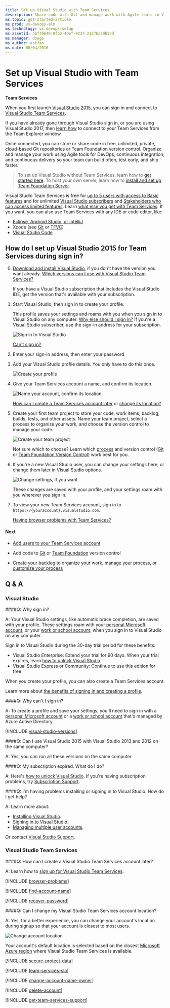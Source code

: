 ```yaml
---
title: Set up Visual Studio with Team Services
description: Share code with Git and manage work with Agile tools in Visual Studio Team Services (VSTS) for continuous integration and continuous delivery
ms.topic: get-started-article
ms.prod: vs-devops-alm
ms.technology: vs-devops-setup
ms.assetid: abf70640-8fb2-4def-9237-21276a39b5ad
ms.manager: douge
ms.author: estfan
ms.date: 08/04/2016
---
```


#	Set up Visual Studio with Team Services

**Team Services**

When you first launch [Visual Studio 2015](https://www.visualstudio.com/products/vs-2015-product-editions), 
you can sign in and connect to [Visual Studio Team Services](https://www.visualstudio.com/products/visual-studio-team-services-vs).

If you have already gone through Visual Studio sign in, or you are using Visual Studio 2017, then [learn how](../../git/gitquickstart-vs2017.md) to connect to 
your Team Services from the Team Explorer window.

Once connected, you can store or share code in free, unlimited, private, 
cloud-based Git repositories or Team Foundation version control. 
Organize and manage your work using Agile tools for DevOps, 
continuous integration, and continuous delivery so your team can build often, 
test early, and ship faster.

> To set up Visual Studio without Team Services, 
> learn how to [get started here](https://msdn.microsoft.com/library/e2h7fzkw.aspx). 
> To host your own server, 
> learn how to [install and set up Team Foundation Server](../../setup-admin/tfs/install/get-started.md).

Visual Studio Team Services is free for 
[up to 5 users with access to Basic features](https://www.visualstudio.com/products/visual-studio-team-services-feature-matrix-vs) 
and for unlimited [Visual Studio subscribers](https://www.visualstudio.com/products/how-to-buy-vs) and 
[Stakeholders who can access limited features](https://www.visualstudio.com/products/visual-studio-team-services-feature-matrix-vs).
Learn [what else you get with Team Services](https://www.visualstudio.com/pricing/visual-studio-team-services-pricing-vs). 
If you want, you can also use Team Services with any IDE or code editor, like:

*	[Eclipse, Android Studio, or IntelliJ](http://java.visualstudio.com/Docs/tools/intro)
*	Xcode (see [Git](../../git/share-your-code-in-git-xcode.md) or [TFVC](../../tfvc/share-your-code-in-tfvc-xcode.md))
*	[Visual Studio Code](https://code.visualstudio.com/docs/editor/versioncontrol)

##	How do I set up Visual Studio 2015 for Team Services during sign in?

0.  [Download and install Visual Studio](https://go.microsoft.com/fwlink/?LinkId=309297&clcid=0x409&slcid=0x409), 
if you don't have the version you want already. 
[Which versions can I use with Visual Studio Team Services?](#vs-versions)

	If you have a Visual Studio subscription that 
	includes the Visual Studio IDE, get the version 
	that's available with your subscription.

0.  Start Visual Studio, 
then sign in to create your profile. 

	This profile saves your settings and roams with you 
	when you sign in to Visual Studio on any computer. 
	[Why else should I sign in?](#why-sign-in)
	If you're a Visual Studio subscriber, 
	use the sign-in address for your subscription. 

	![Sign in to Visual Studio](_img/set-up-vs/sign-in-visual-studio.png)

	[Can't sign in?](#cannot-sign-in)

0.	Enter your sign-in address, 
then enter your password.

0.	Add your Visual Studio profile details. You only have to do this once. 

	![Create your profile](_img/set-up-vs/profile-account-details.png)

0.	Give your Team Services account a name, 
and confirm its location. 

	![Name your account, confirm its location](_img/set-up-vs/profile-account-details2.png)

	[How can I create a Team Services account later](#WhatIsVSO) or [change its location?](#change-location)

0.	Create your first team project to store your code, 
work items, backlog, builds, tests, and other assets. 
Name your team project, select a process to organize your work, 
and choose the version control to manage your code.

	![Create your team project](_img/set-up-vs/create-team-project-vs.png)

	Not sure which to choose? Learn which 
	[process](../../work/guidance/choose-process.md) 
	and version control ([Git](../../git/overview.md) 
	or [Team Foundation Version Control](../../tfvc/overview.md))
	work best for you.

0.	If you're a new Visual Studio user, you can change your settings here, 
or change them later in Visual Studio options.

	![Change settings, if you want](_img/set-up-vs/hellonewprofile.png)

	These changes are saved with your profile, 
	and your settings roam with you wherever you sign in. 

0.	To view your new Team Services account, 
	sign in to ```https://{youraccount}.visualstudio.com```. 

    [Having browser problems with Team Services?](#browser-problems)

####	Next

*	[Add users to your Team Services account](add-account-users-assign-access-levels-team-services.md)

*	Add code to [Git](../../git/share-your-code-in-git-vs.md) 
or [Team Foundation](../../tfvc/share-your-code-in-tfvc-vs.md) version control

*	[Create your backlog](../../work/backlogs/create-your-backlog.md) to organize your work, 
	[manage your process](../../work/process/manage-process.md), 
	or [customize your process](../../work/process/customize-process.md)

## Q & A

### Visual Studio 

<!-- BEGINSECTION class="md-qanda" -->

<a name="why-sign-in"></a>
####Q: Why sign in?

A:	Your Visual Studio settings, 
like automatic brace completion, 
are saved with your profile. 
These settings roam with your [personal Microsoft account](https://www.microsoft.com/account), 
or your [work or school account](https://azure.microsoft.com/en-us/documentation/articles/sign-up-organization/), 
when you sign in to Visual Studio on any computer. 

Sign in to Visual Studio during the 30-day 
trial period for these benefits:

*	Visual Studio Enterprise: Extend your trial for 90 days. When your trial expires, 
learn [how to unlock Visual Studio](https://msdn.microsoft.com/library/dn950037.aspx).
*	Visual Studio Express or Community: Continue to use this edition for free

When you create your profile, 
you can also create a Team Services account. 

Learn more about 
[the benefits of signing in and creating a profile](https://msdn.microsoft.com/library/dn457348.aspx). 

<a name="cannot-sign-in"></a>
####Q: Why can't I sign in?

A:	To create a profile and save your settings, 
you'll need to sign in with a [personal Microsoft account](https://www.microsoft.com/account) 
or a [work or school account](https://azure.microsoft.com/en-us/documentation/articles/sign-up-organization/) 
that's managed by Azure Active Directory.

<a name="vs-versions"></a>

[!INCLUDE [visual-studio-versions](../../_shared/qa-visual-studio-versions.md)]

####Q: Can I use Visual Studio 2015 with Visual Studio 2013 and 2012 on the same computer?

A:	Yes, you can run all these versions on the same computer.

####Q:	My subscription expired. What do I do?

A:	Here's [how to unlock Visual Studio](https://msdn.microsoft.com/library/dn950037.aspx). 
If you're having subscription problems, 
try [Subscription Support](https://www.visualstudio.com/support/subscription-support-vs).

####Q:	I'm having problems installing or signing in to Visual Studio. How do I get help? 

A:	Learn more about:

*	[Installing Visual Studio](https://msdn.microsoft.com/en-us/library/e2h7fzkw.aspx).
*	[Signing in to Visual Studio](https://msdn.microsoft.com/library/dn457348.aspx).
*	[Managing multiple user accounts](https://msdn.microsoft.com/en-us/library/dn872465.aspx).

Or contact [Visual Studio Support](https://www.visualstudio.com/support/support-overview-vs). 

<!-- ENDSECTION -->

### Visual Studio Team Services

<!-- BEGINSECTION class="md-qanda" -->

<a name="WhatIsVSO"></a>
####Q: How can I create a Visual Studio Team Services account later?

A:	Learn how to [sign up for Visual Studio Team Services](sign-up-for-visual-studio-team-services.md).

<a name="browser-problems"></a>

[!INCLUDE [browser-problems](../../_shared/qa-browser-problems.md)]

[!INCLUDE [find-account-name](../../_shared/qa-find-account-name.md)]

[!INCLUDE [recover-password](../../_shared/qa-recover-password.md)]

<a name="change-location"></a>
####Q: Can I change my Visual Studio Team Services account location?

A:	Yes, for a better experience, 
you can change your account's location during signup 
so that your account is closest to most users.

![Change account location](_img/set-up-vs/change-location.png)

Your account's default location is selected based on the closest 
[Microsoft Azure region](https://azure.microsoft.com/en-us/regions) 
where Visual Studio Team Services is available. 

[!INCLUDE [secure-protect-data](../../_shared/qa-secure-protect-data.md)]

[!INCLUDE [team-services-sla](../../_shared/qa-team-services-sla.md)]

[!INCLUDE [change-account-name-owner](../../_shared/qa-change-account-name-owner.md)]

[!INCLUDE [delete-account](../../_shared/qa-delete-account.md)]

[!INCLUDE [get-team-services-support](../../_shared/qa-get-team-services-support.md)]

<!-- ENDSECTION -->
